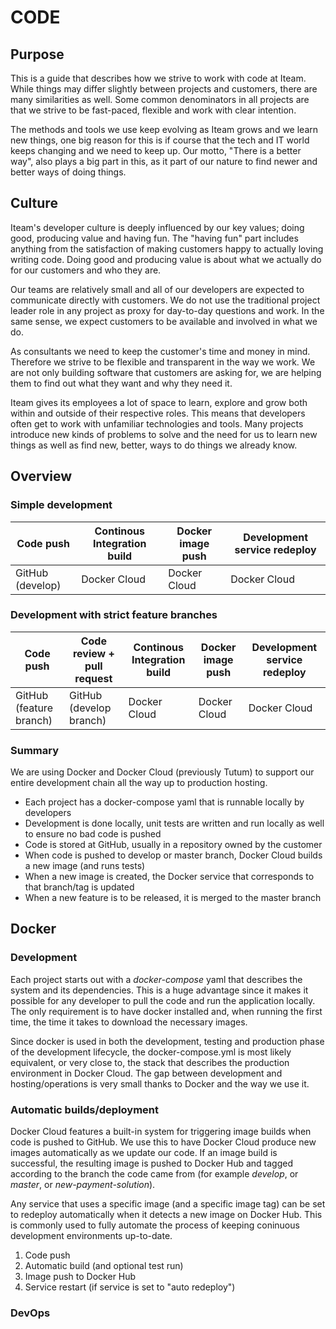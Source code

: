 # CODE

## Purpose

This is a guide that describes how we strive to work with code at Iteam. While things may differ slightly between projects and customers, there are many similarities as well. Some common denominators in all projects are that we strive to be fast-paced, flexible and work with clear intention.

The methods and tools we use keep evolving as Iteam grows and we learn new things, one big reason for this is if course that the tech and IT world keeps changing and we need to keep up. Our motto, "There is a better way", also plays a big part in this, as it part of our nature to find newer and better ways of doing things.

## Culture

Iteam's developer culture is deeply influenced by our key values; doing good, producing value and having fun. The "having fun" part includes anything from the satisfaction of making customers happy to actually loving writing code. Doing good and producing value is about what we actually do for our customers and who they are.

Our teams are relatively small and all of our developers are expected to communicate directly with customers. We do not use the traditional project leader role in any project as proxy for day-to-day questions and work. In the same sense, we expect customers to be available and involved in what we do.

As consultants we need to keep the customer's time and money in mind. Therefore we strive to be flexible and transparent in the way we work. We are not only building software that customers are asking for, we are helping them to find out what they want and why they need it.

Iteam gives its employees a lot of space to learn, explore and grow both within and outside of their respective roles. This means that developers often get to work with unfamiliar technologies and tools. Many projects introduce new kinds of problems to solve and the need for us to learn new things as well as find new, better, ways to do things we already know.

## Overview

### Simple development

| Code push | Continous Integration build | Docker image push | Development service redeploy
| ------------- | ------------- | ------------- | ------------- |
| GitHub (develop) | Docker Cloud | Docker Cloud | Docker Cloud |

### Development with strict feature branches

| Code push | Code review + pull request | Continous Integration build | Docker image push | Development service redeploy
| ------------- | ------------- | ------------- | ------------- | ------------- |
| GitHub (feature branch) | GitHub (develop branch) | Docker Cloud | Docker Cloud | Docker Cloud |

### Summary

We are using Docker and Docker Cloud (previously Tutum) to support our entire development chain all the way up to production hosting.

 - Each project has a docker-compose yaml that is runnable locally by developers
 - Development is done locally, unit tests are written and run locally as well to ensure no bad code is pushed
 - Code is stored at GitHub, usually in a repository owned by the customer
 - When code is pushed to develop or master branch, Docker Cloud builds a new image (and runs tests)
 - When a new image is created, the Docker service that corresponds to that branch/tag is updated
 - When a new feature is to be released, it is merged to the master branch

## Docker

### Development

Each project starts out with a *docker-compose* yaml that describes the system and its dependencies. This is a huge advantage since it makes it possible for any developer to pull the code and run the application locally. The only requirement is to have docker installed and, when running the first time, the time it takes to download the necessary images.

Since docker is used in both the development, testing and production phase of the development lifecycle, the docker-compose.yml is most likely equivalent, or very close to, the stack that describes the production environment in Docker Cloud. The gap between development and hosting/operations is very small thanks to Docker and the way we use it.

### Automatic builds/deployment

Docker Cloud features a built-in system for triggering image builds when code is pushed to GitHub. We use this to have Docker Cloud produce new images automatically as we update our code. If an image build is successful, the resulting image is pushed to Docker Hub and tagged according to the branch the code came from (for example *develop*, or *master*, or *new-payment-solution*).

Any service that uses a specific image (and a specific image tag) can be set to redeploy automatically when it detects a new image on Docker Hub. This is commonly used to fully automate the process of keeping coninuous development environments up-to-date.

 1. Code push
 2. Automatic build (and optional test run)
 3. Image push to Docker Hub
 4. Service restart (if service is set to "auto redeploy")

### DevOps
